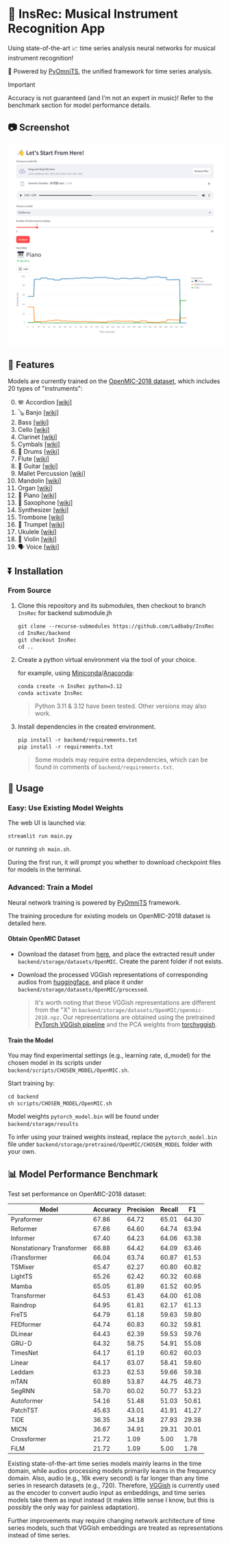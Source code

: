 # 🎹 InsRec: Musical Instrument Recognition App

Using state-of-the-art 📈 time series analysis neural networks for musical instrument recognition!

🚀 Powered by [PyOmniTS](https://github.com/Ladbaby/PyOmniTS), the unified framework for time series analysis.

> [!IMPORTANT]
> Accuracy is not guaranteed (and I'm not an expert in music)! Refer to the benchmark section for model performance details.

## 📷 Screenshot

![](images/screenshot_MIC.png)

## 🌟 Features

Models are currently trained on the [OpenMIC-2018 dataset](https://zenodo.org/records/1432913), which includes 20 types of "instruments":

0. 🪗 Accordion [[wiki]](https://en.wikipedia.org/wiki/Accordion)
1. 🪕 Banjo [[wiki]](https://en.wikipedia.org/wiki/Banjo)
2. Bass [[wiki]](https://en.wikipedia.org/wiki/Bass_(sound))
3. Cello [[wiki]](https://en.wikipedia.org/wiki/Cello)
4. Clarinet [[wiki]](https://en.wikipedia.org/wiki/Clarinet)
5. Cymbals [[wiki]](https://en.wikipedia.org/wiki/Cymbals)
6. 🥁 Drums [[wiki]](https://en.wikipedia.org/wiki/Drum)
7. Flute [[wiki]](https://en.wikipedia.org/wiki/Flute)
8. 🎸 Guitar [[wiki]](https://en.wikipedia.org/wiki/Guitar)
9. Mallet Percussion [[wiki]](https://en.wikipedia.org/wiki/Keyboard_percussion_instrument)
10. Mandolin [[wiki]](https://en.wikipedia.org/wiki/Mandolin)
11. Organ [[wiki]](https://en.wikipedia.org/wiki/Organ_(music))
12. 🎹 Piano [[wiki]](https://en.wikipedia.org/wiki/Piano)
13. 🎷 Saxophone [[wiki]](https://en.wikipedia.org/wiki/Saxophone)
14. Synthesizer [[wiki]](https://en.wikipedia.org/wiki/Synthesizer)
15. Trombone [[wiki]](https://en.wikipedia.org/wiki/Trombone)
16. 🎺 Trumpet [[wiki]](https://en.wikipedia.org/wiki/Trumpet)
17. Ukulele [[wiki]](https://en.wikipedia.org/wiki/Ukulele)
18. 🎻 Violin [[wiki]](https://en.wikipedia.org/wiki/Violin)
19. 🗣️ Voice [[wiki]](https://en.wikipedia.org/wiki/Human_voice)

## ⏬ Installation

### From Source

1. Clone this repository and its submodules, then checkout to branch `InsRec` for backend submodule.jh

    ```shell
    git clone --recurse-submodules https://github.com/Ladbaby/InsRec
    cd InsRec/backend
    git checkout InsRec
    cd ..
    ```

2. Create a python virtual environment via the tool of your choice.

    for example, using [Miniconda](https://docs.conda.io/en/latest/miniconda.html)/[Anaconda](https://www.anaconda.com/):

    ```shell
    conda create -n InsRec python=3.12
    conda activate InsRec
    ```

    > Python 3.11 & 3.12 have been tested. Other versions may also work.

3. Install dependencies in the created environment.

    ```shell
    pip install -r backend/requirements.txt
    pip install -r requirements.txt
    ```

    > Some models may require extra dependencies, which can be found in comments of `backend/requirements.txt`.

## 🚀 Usage

### Easy: Use Existing Model Weights

The web UI is launched via:

```shell
streamlit run main.py
```

or running `sh main.sh`.

During the first run, it will prompt you whether to download checkpoint files for models in the terminal.

### Advanced: Train a Model

Neural network training is powered by [PyOmniTS](https://github.com/Ladbaby/PyOmniTS) framework.

The training procedure for existing models on OpenMIC-2018 dataset is detailed here.

#### Obtain OpenMIC Dataset

- Download the dataset from [here](https://zenodo.org/records/1432913), and place the extracted result under `backend/storage/datasets/OpenMIC`.
Create the parent folder if not exists.
- Download the processed VGGish representations of corresponding audios from [huggingface](https://huggingface.co/datasets/Ladbaby/InsRec-datasets/blob/main/OpenMIC/processed/x_repr_times.npy), and place it under `backend/storage/datasets/OpenMIC/processed`.

    > It's worth noting that these VGGish representations are different from the "X" in `backend/storage/datasets/OpenMIC/openmic-2018.npz`. Our representations are obtained using the pretrained [PyTorch VGGish pipeline](https://docs.pytorch.org/audio/master/generated/torchaudio.prototype.pipelines.VGGISH.html) and the PCA weights from [torchvggish](https://github.com/harritaylor/torchvggish/releases/download/v0.1/vggish_pca_params-970ea276.pth).

#### Train the Model

You may find experimental settings (e.g., learning rate, d_model) for the chosen model in its scripts under `backend/scripts/CHOSEN_MODEL/OpenMIC.sh`.

Start training by:

```shell
cd backend
sh scripts/CHOSEN_MODEL/OpenMIC.sh
```

Model weights `pytorch_model.bin` will be found under `backend/storage/results`

To infer using your trained weights instead, replace the `pytorch_model.bin` file under `backend/storage/pretrained/OpenMIC/CHOSEN_MODEL` folder with your own.

## 📊 Model Performance Benchmark

Test set performance on OpenMIC-2018 dataset:

|Model|Accuracy|Precision|Recall|F1
|---|---|---|---|---|
|Pyraformer|67.86|64.72|65.01|64.30
|Reformer|67.66|64.60|64.74|63.94
|Informer|67.40|64.23|64.06|63.38
|Nonstationary Transformer|66.88|64.42|64.09|63.46
|iTransformer|66.04|63.74|60.87|61.53
|TSMixer|65.47|62.27|60.80|60.82
|LightTS|65.26|62.42|60.32|60.68
|Mamba|65.05|61.89|61.52|60.95
|Transformer|64.53|61.43|64.00|61.08
|Raindrop|64.95|61.81|62.17|61.13
|FreTS|64.79|61.18|59.63|59.80
|FEDformer|64.74|60.83|60.32|59.81
|DLinear|64.43|62.39|59.53|59.76
|GRU-D|64.32|58.75|54.91|55.08
|TimesNet|64.17|61.19|60.62|60.03
|Linear|64.17|63.07|58.41|59.60
|Leddam|63.23|62.53|59.66|59.38
|mTAN|60.89|53.87|44.75|46.73
|SegRNN|58.70|60.02|50.77|53.23
|Autoformer|54.16|51.48|51.03|50.61
|PatchTST|45.63|43.01|41.91|41.27
|TiDE|36.35|34.18|27.93|29.38
|MICN|36.67|34.91|29.31|30.01
|Crossformer|21.72|1.09|5.00|1.78
|FiLM|21.72|1.09|5.00|1.78


Existing state-of-the-art time series models mainly learns in the time domain, while audios processing models primarily learns in the frequency domain. 
Also, audio (e.g., 16k every second) is far longer than any time series in research datasets (e.g., 720).
Therefore, [VGGish](https://docs.pytorch.org/audio/master/generated/torchaudio.prototype.pipelines.VGGISH.html) is currently used as the encoder to convert audio input as embeddings, and time series models take them as input instead (it makes little sense I know, but this is possibly the only way for painless adaptation).

Further improvements may require changing network architecture of time series models, such that VGGish embeddings are treated as representations instead of time series.
